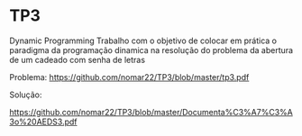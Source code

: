 # TP3
Dynamic Programming
Trabalho com o objetivo de colocar em prática o paradigma da programação dinamica na resolução do problema da
abertura de um cadeado com senha de letras


Problema:
https://github.com/nomar22/TP3/blob/master/tp3.pdf

Solução:

https://github.com/nomar22/TP3/blob/master/Documenta%C3%A7%C3%A3o%20AEDS3.pdf
